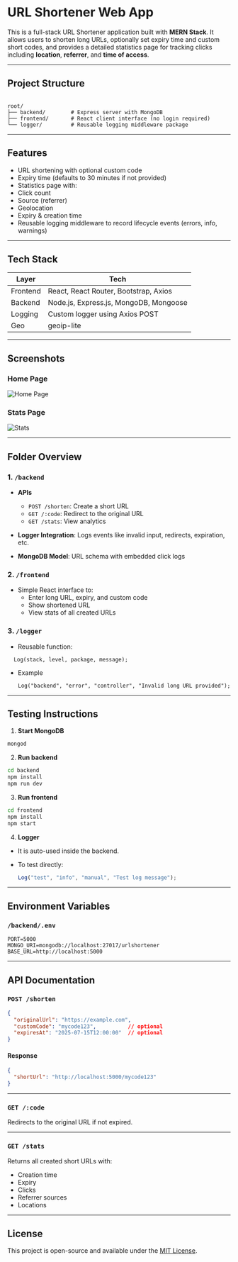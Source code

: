 
#  URL Shortener Web App

This is a full-stack URL Shortener application built with **MERN Stack**. It allows users to shorten long URLs, optionally set expiry time and custom short codes, and provides a detailed statistics page for tracking clicks including **location**, **referrer**, and **time of access**.

---

##  Project Structure

```

root/
├── backend/        # Express server with MongoDB
├── frontend/       # React client interface (no login required)
└── logger/         # Reusable logging middleware package

````

---



##  Features

- URL shortening with optional custom code
-  Expiry time (defaults to 30 minutes if not provided)
-  Statistics page with:
  - Click count
  - Source (referrer)
  - Geolocation
  - Expiry & creation time
-  Reusable logging middleware to record lifecycle events (errors, info, warnings)

---

##  Tech Stack

| Layer    | Tech                          |
|----------|-------------------------------|
| Frontend | React, React Router, Bootstrap, Axios |
| Backend  | Node.js, Express.js, MongoDB, Mongoose |
| Logging  | Custom logger using Axios POST |
| Geo      | geoip-lite                    |

---

## Screenshots

###  Home Page
![Home Page](./screenshots/home.png)

###  Stats Page
![Stats](./screenshots/stats.png)

---

## Folder Overview

### 1. `/backend`

- **APIs**
  - `POST /shorten`: Create a short URL
  - `GET /:code`: Redirect to the original URL
  - `GET /stats`: View analytics

- **Logger Integration**: Logs events like invalid input, redirects, expiration, etc.

- **MongoDB Model**: URL schema with embedded click logs

### 2. `/frontend`

- Simple React interface to:
  - Enter long URL, expiry, and custom code
  - Show shortened URL
  - View stats of all created URLs

### 3. `/logger`

- Reusable function:
```
  Log(stack, level, package, message);
```
- Example

  ```
  Log("backend", "error", "controller", "Invalid long URL provided");
  ```

---

##  Testing Instructions

1. **Start MongoDB**

```bash
mongod
```

2. **Run backend**

```bash
cd backend
npm install
npm run dev
```

3. **Run frontend**

```bash
cd frontend
npm install
npm start
```

4. **Logger**

* It is auto-used inside the backend.
* To test directly:

  ```js
  Log("test", "info", "manual", "Test log message");
  ```

---

##  Environment Variables

### `/backend/.env`

```env
PORT=5000
MONGO_URI=mongodb://localhost:27017/urlshortener
BASE_URL=http://localhost:5000
```

---

##  API Documentation

### `POST /shorten`

```json
{
  "originalUrl": "https://example.com",
  "customCode": "mycode123",          // optional
  "expiresAt": "2025-07-15T12:00:00"  // optional
}
```

#### Response

```json
{
  "shortUrl": "http://localhost:5000/mycode123"
}
```

---

### `GET /:code`

Redirects to the original URL if not expired.

---

### `GET /stats`

Returns all created short URLs with:

* Creation time
* Expiry
* Clicks
* Referrer sources
* Locations

---

## License

This project is open-source and available under the [MIT License](LICENSE).

